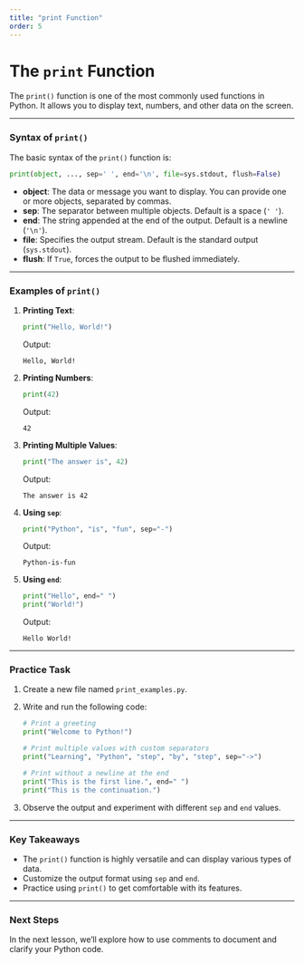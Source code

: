 ```yaml
---
title: "print Function"
order: 5
---
```


# The `print` Function

The `print()` function is one of the most commonly used functions in Python. It allows you to display text, numbers, and other data on the screen.

---

### Syntax of `print()`

The basic syntax of the `print()` function is:

```python
print(object, ..., sep=' ', end='\n', file=sys.stdout, flush=False)
```

- **object**: The data or message you want to display. You can provide one or more objects, separated by commas.
- **sep**: The separator between multiple objects. Default is a space (`' '`).
- **end**: The string appended at the end of the output. Default is a newline (`'\n'`).
- **file**: Specifies the output stream. Default is the standard output (`sys.stdout`).
- **flush**: If `True`, forces the output to be flushed immediately.

---

### Examples of `print()`

1. **Printing Text**:
    ```python
    print("Hello, World!")
    ```
    Output:
    ```plaintext
    Hello, World!
    ```

2. **Printing Numbers**:
    ```python
    print(42)
    ```
    Output:
    ```plaintext
    42
    ```

3. **Printing Multiple Values**:
    ```python
    print("The answer is", 42)
    ```
    Output:
    ```plaintext
    The answer is 42
    ```

4. **Using `sep`**:
    ```python
    print("Python", "is", "fun", sep="-")
    ```
    Output:
    ```plaintext
    Python-is-fun
    ```

5. **Using `end`**:
    ```python
    print("Hello", end=" ")
    print("World!")
    ```
    Output:
    ```plaintext
    Hello World!
    ```

---

### Practice Task

1. Create a new file named `print_examples.py`.
2. Write and run the following code:

    ```python
    # Print a greeting
    print("Welcome to Python!")

    # Print multiple values with custom separators
    print("Learning", "Python", "step", "by", "step", sep="->")

    # Print without a newline at the end
    print("This is the first line.", end=" ")
    print("This is the continuation.")
    ```

3. Observe the output and experiment with different `sep` and `end` values.

---

### Key Takeaways

- The `print()` function is highly versatile and can display various types of data.
- Customize the output format using `sep` and `end`.
- Practice using `print()` to get comfortable with its features.

---

### Next Steps

In the next lesson, we’ll explore how to use comments to document and clarify your Python code.

